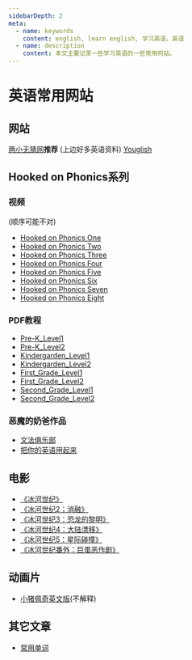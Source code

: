 ```yaml
---
sidebarDepth: 2
meta:
  - name: keywords
    content: english, learn english, 学习英语，英语
  - name: description
    content: 本文主要记录一些学习英语的一些常用网站。
---
```


# 英语常用网站


## 网站

[两小无猜网](http://www.lxwc.com.cn/)**推荐** (上边好多英语资料)
[Youglish](https://youglish.com/search)

## Hooked on Phonics系列 

### 视频
(顺序可能不对)
- [Hooked on Phonics One](https://pan.baidu.com/s/19TZVKsHMrMnlFmsbO9voMg)
- [Hooked on Phonics Two](https://pan.baidu.com/s/18gktyNBe4QSyiZpwSSS_Pw)
- [Hooked on Phonics Three](https://pan.baidu.com/s/10ixpAksErvs7_RK2W7_-6A)
- [Hooked on Phonics Four](https://pan.baidu.com/s/18v_98BOQgsYUgO89t5wwlg)
- [Hooked on Phonics Five](https://pan.baidu.com/s/1k3G-XS_FaEdl_d_qJWKJbQ)
- [Hooked on Phonics Six](https://pan.baidu.com/s/1vPWtSTKAbZnjYeYk8KZF2w)
- [Hooked on Phonics Seven](https://pan.baidu.com/s/11Y70A7B-UXp3GSFle0lAUg)
- [Hooked on Phonics Eight](https://pan.baidu.com/s/1Oe7Db4gPrN11Ml9yKg6NuQ)

### PDF教程

- [Pre-K_Level1](https://webxiaoma.github.io/english/Pre-K_Level1/class.pdf)
- [Pre-K_Level2](https://webxiaoma.github.io/english/Pre-K_Level2/class.pdf)
- [Kindergarden_Level1](https://webxiaoma.github.io/english/Kindergarden_Level1/class.pdf)
- [Kindergarden_Level2](https://webxiaoma.github.io/english/Kindergarden_Level2/class.pdf)
- [First_Grade_Level1](https://webxiaoma.github.io/english/First_Grade_Level1/class.pdf)
- [First_Grade_Level2](https://webxiaoma.github.io/english/First_Grade_Level2/class.pdf)
- [Second_Grade_Level1](https://webxiaoma.github.io/english/Second_Grade_Level1/class.pdf)
- [Second_Grade_Level2](https://webxiaoma.github.io/english/Second_Grade_Level2/class.pdf)


### 恶魔的奶爸作品

- [文法俱乐部](https://webxiaoma.github.io/english/Second_Grade_Level2/e_mo_nai_ba/wen_fa_ju_le_bu.pdf)
- [把你的英语用起来](https://webxiaoma.github.io/english/Second_Grade_Level2/e_mo_nai_ba/use_your_english.pdf)


## 电影

- [《冰河世纪》](https://pan.baidu.com/s/1psl3DXmMG70BN00YKLjGaQ)
- [《冰河世纪2；消融》](https://pan.baidu.com/s/1L1I6hkYYCKjzPfI_O300rg)
- [《冰河世纪3：恐龙的黎明》](https://pan.baidu.com/s/1JQTsgfIC0l5c15mTKMZVmg)
- [《冰河世纪4：大陆漂移》](https://pan.baidu.com/s/10EX_TS-lc6I3iP8t5ydyGw)
- [《冰河世纪5：星际碰撞》](https://pan.baidu.com/s/1QC8dGSiHkD2Z_bbn_tthwQ)
- [《冰河世纪番外：巨蛋恶作剧》](https://pan.baidu.com/s/13z-cT4-40p55VKbGWaiWbQ)


## 动画片

- [小猪佩奇英文版](https://pan.baidu.com/s/16_EqO6ZPpu64Iuy1gKgK6w)(不解释)


## 其它文章

- [常用单词](https://www.ef.com/english-resources/english-vocabulary/)



